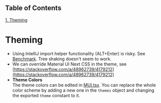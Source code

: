 ## Table of Contents
[1. Theming](#theming)<br>
# Theming

* Using IntelliJ import helper functionality (ALT+Enter) is risky. See [Benchmark](https://stackoverflow.com/q/49408778/4179212). Tree shaking doesn't seem to work.
* We can override Material UI Next CSS in the theme, see [https://stackoverflow.com/a/48962739/4179212](https://stackoverflow.com/a/48962739/4179212)
* **Theme Colors**<br>
The theme colors can be edited in [MUI.tsx](/es/src/modules/layout/css/MUI.tsx). You can replace the whole color scheme by adding a new one in the `themes` object and changing the exported `theme` constant to it.


